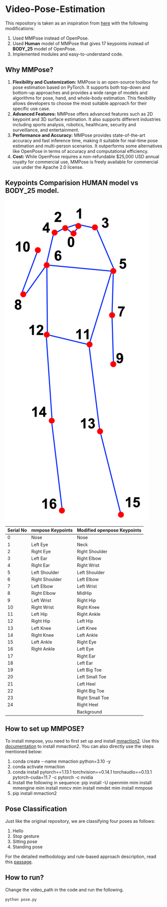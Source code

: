 # Video-Pose-Estimation

This repository is taken as an inspiration from [here](https://github.com/hafizas101/Real-time-human-pose-estimation-and-classification) with the following modifications:
1. Used MMPose instead of OpenPose.
2. Used **Human** model of MMPose that gives 17 keypoints instead of **BODY_25** model of OpenPose.
3. Implemented modules and easy-to-understand code.


## Why MMPose?
1. **Flexibility and Customization:** MMPose is an open-source toolbox for pose estimation based on PyTorch. It supports both top-down and bottom-up approaches and provides a wide range of models and algorithms for pose, hand, and whole-body estimation. This flexibility allows developers to choose the most suitable approach for their specific use case.
2. **Advanced Features:** MMPose offers advanced features such as 2D keypoint and 3D surface estimation. It also supports different industries including sports analysis, robotics, healthcare, security and surveillance, and entertainment.
3. **Performance and Accuracy:** MMPose provides state-of-the-art accuracy and fast inference time, making it suitable for real-time pose estimation and multi-person scenarios. It outperforms some alternatives like OpenPose in terms of accuracy and computational efficiency.
4. **Cost:** While OpenPose requires a non-refundable $25,000 USD annual royalty for commercial use, MMPose is freely available for commercial use under the Apache 2.0 license.

## Keypoints Comparision **HUMAN** model vs **BODY_25** model.

![Image](images/pose-keypoints.png)

| Serial No | mmpose Keypoints   | Modified openpose Keypoints |
|-----------|--------------------|-----------------------------|
| 0         | Nose               | Nose                        |
| 1         | Left Eye           | Neck                        |
| 2         | Right Eye          | Right Shoulder               |
| 3         | Left Ear           | Right Elbow                  |
| 4         | Right Ear          | Right Wrist                  |
| 5         | Left Shoulder      | Left Shoulder                |
| 6         | Right Shoulder     | Left Elbow                   |
| 7         | Left Elbow         | Left Wrist                   |
| 8         | Right Elbow        | MidHip                       |
| 9         | Left Wrist         | Right Hip                    |
| 10        | Right Wrist        | Right Knee                   |
| 11        | Left Hip           | Right Ankle                  |
| 12        | Right Hip          | Left Hip                     |
| 13        | Left Knee          | Left Knee                    |
| 14        | Right Knee         | Left Ankle                   |
| 15        | Left Ankle         | Right Eye                    |
| 16        | Right Ankle        | Left Eye                     |
| 17        |                    | Right Ear                    |
| 18        |                    | Left Ear                     |
| 19        |                    | Left Big Toe                 |
| 20        |                    | Left Small Toe               |
| 21        |                    | Left Heel                    |
| 22        |                    | Right Big Toe                |
| 23        |                    | Right Small Toe              |
| 24        |                    | Right Heel                   |
|           |                    | Background                   |

## How to set up MMPOSE?
To install mmpose, you need to first set up and install [mmaction2](https://github.com/open-mmlab/mmaction2).
Use this [documentation](https://mmaction2.readthedocs.io/en/latest/get_started/installation.html) to install mmaction2.
You can also directly use the steps mentioned below:
1. conda create --name mmaction python=3.10 -y
2. conda activate mmaction
3. conda install pytorch==1.13.1 torchvision==0.14.1 torchaudio==0.13.1 pytorch-cuda=11.7 -c pytorch -c nvidia
4. Install the following in sequence:
  pip install -U openmim
  mim install mmengine
  mim install mmcv
  mim install mmdet
  mim install mmpose
5. pip install mmaction2

## Pose Classification
Just like the original repository, we are classifying four poses as follows:
1. Hello 
2. Stop gesture
3. Sitting pose
4. Standing pose
   
For the detailed methodology and rule-based approach description, read this [passage](https://github.com/hafizas101/Real-time-human-pose-estimation-and-classification#pose-classification).

## How to run?
Change the video_path in the code and run the following.
```bash
python pose.py

